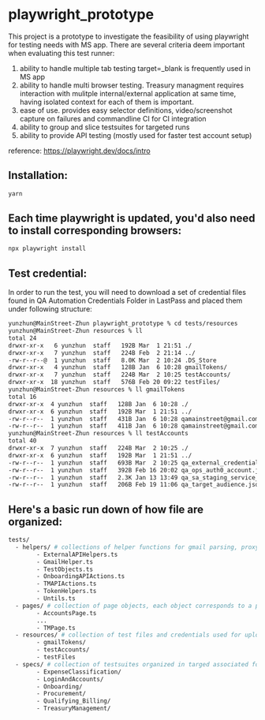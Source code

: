 # playwright_prototype
This project is a prototype to investigate the feasibility of using playwright for testing needs with MS app.
There are several criteria deem important when evaluating this test runner:
1. ability to handle multiple tab testing target=_blank is frequently used in MS app
2. ability to handle multi browser testing. Treasury managment requires interaction with mulitple internal/external application at same time, having isolated context for each of them is important.
3. ease of use. provides easy selector definitions, video/screenshot capture on failures and commandline CI for CI integration
4. ability to group and slice testsuites for targeted runs
5. ability to provide API testing (mostly used for faster test account setup)

reference:
https://playwright.dev/docs/intro

## Installation:
```sh
yarn
```

## Each time playwright is updated, you'd also need to install corresponding browsers:
```sh 
npx playwright install 
```

## Test credential:
In order to run the test, you will need to download a set of credential files found in QA Automation Credentials Folder in LastPass and placed them under following structure:
```sh
yunzhun@MainStreet-Zhun playwright_prototype % cd tests/resources
yunzhun@MainStreet-Zhun resources % ll
total 24
drwxr-xr-x   6 yunzhun  staff   192B Mar  1 21:51 ./
drwxr-xr-x   7 yunzhun  staff   224B Feb  2 21:14 ../
-rw-r--r--@  1 yunzhun  staff   8.0K Mar  2 10:24 .DS_Store
drwxr-xr-x   4 yunzhun  staff   128B Jan  6 10:28 gmailTokens/
drwxr-xr-x   7 yunzhun  staff   224B Mar  2 10:25 testAccounts/
drwxr-xr-x  18 yunzhun  staff   576B Feb 20 09:22 testFiles/
yunzhun@MainStreet-Zhun resources % ll gmailTokens
total 16
drwxr-xr-x  4 yunzhun  staff   128B Jan  6 10:28 ./
drwxr-xr-x  6 yunzhun  staff   192B Mar  1 21:51 ../
-rw-r--r--  1 yunzhun  staff   431B Jan  6 10:28 qamainstreet@gmail.com_credentials.json
-rw-r--r--  1 yunzhun  staff   411B Jan  6 10:28 qamainstreet@gmail.com_token.json
yunzhun@MainStreet-Zhun resources % ll testAccounts
total 40
drwxr-xr-x  7 yunzhun  staff   224B Mar  2 10:25 ./
drwxr-xr-x  6 yunzhun  staff   192B Mar  1 21:51 ../
-rw-r--r--  1 yunzhun  staff   693B Mar  2 10:25 qa_external_credentials.json
-rw-r--r--  1 yunzhun  staff   392B Feb 16 20:02 qa_ops_auth0_account.json
-rw-r--r--  1 yunzhun  staff   2.3K Jan 13 13:49 qa_sa_staging_service_account.json
-rw-r--r--  1 yunzhun  staff   206B Feb 19 11:06 qa_target_audience.json
```

## Here's a basic run down of how file are organized:
```sh
tests/
  - helpers/ # collections of helper functions for gmail parsing, proxy-authorization/token bypass, random-generators
        - ExternalAPIHelpers.ts
        - GmailHelper.ts
        - TestObjects.ts
        - OnboardingAPIActions.ts
        - TMAPIActions.ts
        - TokenHelpers.ts
        - Untils.ts
  - pages/ # collection of page objects, each object corresponds to a page on MS app.
        - AccountsPage.ts
        ...
        - TMPage.ts
  - resources/ # collection of test files and credentials used for upload testing
        - gmailTokens/
        - testAccounts/
        - testFiles
  - specs/ # collection of testsuites organized in targed associated folders
        - ExpenseClassification/
        - LoginAndAccounts/
        - Onboarding/
        - Procurement/
        - Qualifying_Billing/
        - TreasuryManagement/
```

